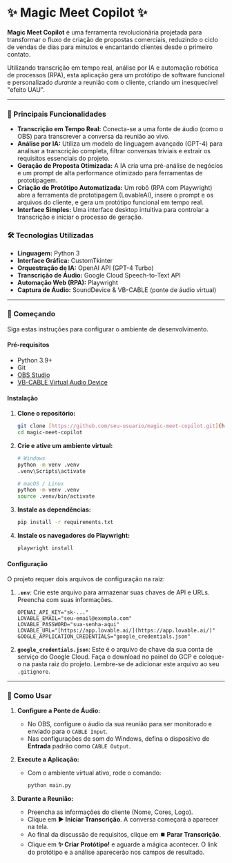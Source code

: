 # ✨ Magic Meet Copilot ✨

**Magic Meet Copilot** é uma ferramenta revolucionária projetada para transformar o fluxo de criação de propostas comerciais, reduzindo o ciclo de vendas de dias para minutos e encantando clientes desde o primeiro contato.

Utilizando transcrição em tempo real, análise por IA e automação robótica de processos (RPA), esta aplicação gera um protótipo de software funcional e personalizado *durante* a reunião com o cliente, criando um inesquecível "efeito UAU".

---

### 🚀 Principais Funcionalidades

* **Transcrição em Tempo Real:** Conecta-se a uma fonte de áudio (como o OBS) para transcrever a conversa da reunião ao vivo.
* **Análise por IA:** Utiliza um modelo de linguagem avançado (GPT-4) para analisar a transcrição completa, filtrar conversas triviais e extrair os requisitos essenciais do projeto.
* **Geração de Proposta Otimizada:** A IA cria uma pré-análise de negócios e um prompt de alta performance otimizado para ferramentas de prototipagem.
* **Criação de Protótipo Automatizada:** Um robô (RPA com Playwright) abre a ferramenta de prototipagem (LovableAI), insere o prompt e os arquivos do cliente, e gera um protótipo funcional em tempo real.
* **Interface Simples:** Uma interface desktop intuitiva para controlar a transcrição e iniciar o processo de geração.

### 🛠️ Tecnologias Utilizadas

* **Linguagem:** Python 3
* **Interface Gráfica:** CustomTkinter
* **Orquestração de IA:** OpenAI API (GPT-4 Turbo)
* **Transcrição de Áudio:** Google Cloud Speech-to-Text API
* **Automação Web (RPA):** Playwright
* **Captura de Áudio:** SoundDevice & VB-CABLE (ponte de áudio virtual)

---

### 🏁 Começando

Siga estas instruções para configurar o ambiente de desenvolvimento.

#### Pré-requisitos

* Python 3.9+
* Git
* [OBS Studio](https://obsproject.com/)
* [VB-CABLE Virtual Audio Device](https://vb-audio.com/Cable/)

#### Instalação

1.  **Clone o repositório:**
    ```sh
    git clone [https://github.com/seu-usuario/magic-meet-copilot.git](https://github.com/seu-usuario/magic-meet-copilot.git)
    cd magic-meet-copilot
    ```

2.  **Crie e ative um ambiente virtual:**
    ```sh
    # Windows
    python -m venv .venv
    .venv\Scripts\activate

    # macOS / Linux
    python -m venv .venv
    source .venv/bin/activate
    ```

3.  **Instale as dependências:**
    ```sh
    pip install -r requirements.txt
    ```

4.  **Instale os navegadores do Playwright:**
    ```sh
    playwright install
    ```

#### Configuração

O projeto requer dois arquivos de configuração na raiz:

1.  **`.env`**: Crie este arquivo para armazenar suas chaves de API e URLs. Preencha com suas informações.
    ```env
    OPENAI_API_KEY="sk-..."
    LOVABLE_EMAIL="seu-email@exemplo.com"
    LOVABLE_PASSWORD="sua-senha-aqui"
    LOVABLE_URL="[https://app.lovable.ai/](https://app.lovable.ai/)"
    GOOGLE_APPLICATION_CREDENTIALS="google_credentials.json"
    ```

2.  **`google_credentials.json`**: Este é o arquivo de chave da sua conta de serviço do Google Cloud. Faça o download no painel do GCP e coloque-o na pasta raiz do projeto. Lembre-se de adicionar este arquivo ao seu `.gitignore`.

---

### 🎈 Como Usar

1.  **Configure a Ponte de Áudio:**
    * No OBS, configure o áudio da sua reunião para ser monitorado e enviado para o `CABLE Input`.
    * Nas configurações de som do Windows, defina o dispositivo de **Entrada** padrão como `CABLE Output`.

2.  **Execute a Aplicação:**
    * Com o ambiente virtual ativo, rode o comando:
        ```sh
        python main.py
        ```

3.  **Durante a Reunião:**
    * Preencha as informações do cliente (Nome, Cores, Logo).
    * Clique em **▶️ Iniciar Transcrição**. A conversa começará a aparecer na tela.
    * Ao final da discussão de requisitos, clique em **⏹️ Parar Transcrição**.
    * Clique em **✨ Criar Protótipo!** e aguarde a mágica acontecer. O link do protótipo e a análise aparecerão nos campos de resultado.